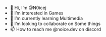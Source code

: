 - 👋 Hi, I’m @N0icej
- 👀 I’m interested in Games
- 🌱 I’m currently learning Multimedia
- 💞️ I’m looking to collaborate on Some things
- 📫 How to reach me @noice.dev on discord

<!---
N0icej/N0icej is a ✨ special ✨ repository because its `README.md` (this file) appears on your GitHub profile.
You can click the Preview link to take a look at your changes.
--->
